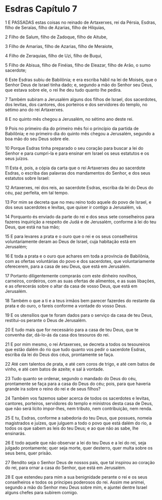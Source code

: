 # Esdras Capítulo 7

1	E PASSADAS estas coisas no reinado de Artaxerxes, rei da Pérsia, Esdras, filho de Seraías, filho de Azarias, filho de Hilquias,

2	Filho de Salum, filho de Zadoque, filho de Aitube,

3	Filho de Amarias, filho de Azarias, filho de Meraiote,

4	Filho de Zeraquias, filho de Uzi, filho de Buqui,

5	Filho de Abisua, filho de Finéias, filho de Eleazar, filho de Arão, o sumo sacerdote;

6	Este Esdras subiu de Babilônia; e era escriba hábil na lei de Moisés, que o Senhor Deus de Israel tinha dado; e, segundo a mão do Senhor seu Deus, que estava sobre ele, o rei lhe deu tudo quanto lhe pedira.

7	Também subiram a Jerusalém alguns dos filhos de Israel, dos sacerdotes, dos levitas, dos cantores, dos porteiros e dos servidores do templo, no sétimo ano do rei Artaxerxes.

8	E no quinto mês chegou a Jerusalém, no sétimo ano deste rei.

9	Pois no primeiro dia do primeiro mês foi o princípio da partida de Babilônia; e no primeiro dia do quinto mês chegou a Jerusalém, segundo a boa mão do seu Deus sobre ele.

10	Porque Esdras tinha preparado o seu coração para buscar a lei do Senhor e para cumpri-la e para ensinar em Israel os seus estatutos e os seus juízos.

11	Esta é, pois, a cópia da carta que o rei Artaxerxes deu ao sacerdote Esdras, o escriba das palavras dos mandamentos do Senhor, e dos seus estatutos sobre Israel:

12	Artaxerxes, rei dos reis, ao sacerdote Esdras, escriba da lei do Deus do céu, paz perfeita, em tal tempo.

13	Por mim se decreta que no meu reino todo aquele do povo de Israel, e dos seus sacerdotes e levitas, que quiser ir contigo a Jerusalém, vá.

14	Porquanto és enviado da parte do rei e dos seus sete conselheiros para fazeres inquirição a respeito de Judá e de Jerusalém, conforme à lei do teu Deus, que está na tua mão;

15	E para levares a prata e o ouro que o rei e os seus conselheiros voluntariamente deram ao Deus de Israel, cuja habitação está em Jerusalém;

16	E toda a prata e o ouro que achares em toda a província de Babilônia, com as ofertas voluntárias do povo e dos sacerdotes, que voluntariamente oferecerem, para a casa de seu Deus, que está em Jerusalém.

17	Portanto diligentemente comprarás com este dinheiro novilhos, carneiros, cordeiros, com as suas ofertas de alimentos, e as suas libações, e as oferecerás sobre o altar da casa de vosso Deus, que está em Jerusalém.

18	Também o que a ti e a teus irmãos bem parecer fazerdes do restante da prata e do ouro, o fareis conforme a vontade do vosso Deus.

19	E os utensílios que te foram dados para o serviço da casa de teu Deus, restitui-os perante o Deus de Jerusalém.

20	E tudo mais que for necessário para a casa de teu Deus, que te convenha dar, dá-lo-ás da casa dos tesouros do rei.

21	E por mim mesmo, o rei Artaxerxes, se decreta a todos os tesoureiros que estão dalém do rio que tudo quanto vos pedir o sacerdote Esdras, escriba da lei do Deus dos céus, prontamente se faça.

22	Até cem talentos de prata, e até cem coros de trigo, e até cem batos de vinho, e até cem batos de azeite; e sal à vontade.

23	Tudo quanto se ordenar, segundo o mandado do Deus do céu, prontamente se faça para a casa do Deus do céu; pois, para que haveria grande ira sobre o reino do rei e de seus filhos?

24	Também vos fazemos saber acerca de todos os sacerdotes e levitas, cantores, porteiros, servidores do templo e ministros desta casa de Deus, que não será lícito impor-lhes, nem tributo, nem contribuição, nem renda.

25	E tu, Esdras, conforme a sabedoria do teu Deus, que possues, nomeia magistrados e juízes, que julguem a todo o povo que está dalém do rio, a todos os que sabem as leis do teu Deus; e ao que não as sabe, lhe ensinarás.

26	E todo aquele que não observar a lei do teu Deus e a lei do rei, seja julgado prontamente; quer seja morte, quer desterro, quer multa sobre os seus bens, quer prisão.

27	Bendito seja o Senhor Deus de nossos pais, que tal inspirou ao coração do rei, para ornar a casa do Senhor, que está em Jerusalém.

28	E que estendeu para mim a sua benignidade perante o rei e os seus conselheiros e todos os príncipes poderosos do rei. Assim me animei, segundo a mão do Senhor meu Deus sobre mim, e ajuntei dentre Israel alguns chefes para subirem comigo.

